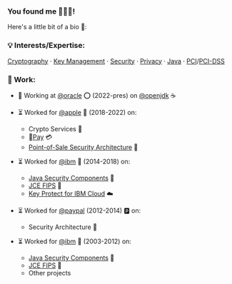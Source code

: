 ### You found me 👨🏻‍💻!
Here's a little bit of a bio 🔬: 
<br/>

### 💡 Interests/Expertise:
[Cryptography](https://github.com/topics/cryptography) &middot; [Key Management](https://github.com/topics/key-management) &middot; [Security](https://github.com/topics/security) &middot; [Privacy](https://github.com/topics/privacy) &middot; [Java](https://github.com/topics/java) &middot; [PCI](https://github.com/topics/pci)/[PCI-DSS](https://github.com/topics/pci-dss) 
<br/>

### 🏢 Work:

  - 🌟 Working at [@oracle](https://github.com/oracle) ⭕️ (2022-pres) on [@openjdk](https://github.com/openjdk) ☕️

- ⏳ Worked for [@apple](https://github.com/apple)  (2018-2022) on:
  - Crypto Services 🔐
  - [Pay](https://www.apple.com/apple-pay/) 💳
  - [Point-of-Sale Security Architecture](https://www.apple.com/retail/) 📱
- ⏳ Worked for [@ibm](https://github.com/IBM) 💙 (2014-2018) on:
  - [Java Security Components](https://www.ibm.com/docs/en/sdk-java-technology/8?topic=security-guide) 🔐
  - [JCE FIPS](https://www.ibm.com/docs/en/sdk-java-technology/8?topic=guide-ibmjcefips-provider) 🔐
  - [Key Protect for IBM Cloud](https://www.ibm.com/cloud/key-protect) ☁️
- ⏳ Worked for [@paypal](https://github.com/paypal) (2012-2014) 🅿️ on:
  - Security Architecture 🔐
- ⏳ Worked for [@ibm](https://github.com/IBM) 💙 (2003-2012) on:
  - [Java Security Components](https://www.ibm.com/docs/en/sdk-java-technology/8?topic=security-guide) 🔐
  - [JCE FIPS](https://www.ibm.com/docs/en/sdk-java-technology/8?topic=guide-ibmjcefips-provider) 🔐
  - Other projects